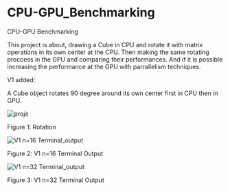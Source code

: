# CPU-GPU_Benchmarking
CPU-GPU Benchmarking


This project is about, drawing a Cube in CPU and rotate it with matrix operations in its own center at the CPU. Then making the same rotating proccess in the GPU and comparing their performances. And if it is possible increasing the performance at the GPU with parrallelism techniques.


V1 added:

A Cube object rotates 90 degree around its own center first in CPU then in GPU. 




![proje](https://user-images.githubusercontent.com/81033171/147414905-8469aa9d-9941-4195-b722-0c6b72154763.png)

Figure 1: Rotation



![V1 n=16 Terminal_output ](https://user-images.githubusercontent.com/81033171/147414896-c3653497-58e3-4a3b-86b7-2d292b8351ae.png)

Figure 2: V1 n=16 Terminal Output

![V1 n=32 Terminal_output ](https://user-images.githubusercontent.com/81033171/147414986-ad06a1e6-4120-4f66-8def-172b7c2cd9fd.png)

Figure 3: V1 n=32 Terminal Output




